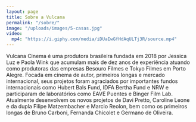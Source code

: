 ```yaml
---
layout: page
title: Sobre a Vulcana
permalink: "/sobre/"
image: "/uploads/images/5-casas.jpg"
video:
  mp4: "https://i.giphy.com/media/iDUaIwGfHdAqULTj3R/source.mp4"
---
```

Vulcana Cinema é uma produtora brasileira fundada em 2018 por Jessica Luz e Paola Wink que acumulam mais de dez anos de experiência atuando como produtoras das empresas Besouro Filmes e Tokyo Filmes em Porto Alegre. Focada em cinema de autor, primeiros longas e mercado internacional, seus projetos foram agraciados por importantes fundos internacionais como Hubert Bals Fund, IDFA Bertha Fund e NRW e participaram de laboratórios como EAVE Puentes e Binger Film Lab. Atualmente desenvolvem os novos projetos de Davi Pretto, Caroline Leone e da dupla Filipe Matzembacher e Marcio Reolon, bem como os primeiros longas de Bruno Carboni, Fernanda Chicolet e Germano de Oliveira.
